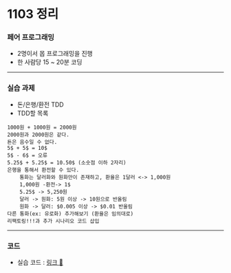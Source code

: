 # 1103 정리

### 페어 프로그래밍
- 2명이서 몹 프로그래밍을 진행
- 한 사람당 15 ~ 20분 코딩
---

### 실습 과제
- 돈/은행/환전 TDD
- TDD할 목록
```
1000원 + 1000원 = 2000원
2000원과 2000원은 같다.
됸은 음수일 수 없다.
5$ + 5$ = 10$
5$ - 6$ = 오류
5.25$ + 5.25$ = 10.50$ (소숫점 이하 2자리)
은행을 통해서 환전할 수 있다.
    통화는 달러화와 원화만이 존재하고, 환율은 1달러 <-> 1,000원
    1,000원 -환전-> 1$
    5.25$ -> 5,250원
    달러 -> 원화: 5원 이상 -> 10원으로 반올림
    원화 -> 달러: $0.005 이상 -> $0.01 반올림
다른 통화(ex: 유로화) 추가해보기 (환율은 임의대로)
리팩토링!!!과 추가 시나리오 코드 삽입
```

--- 

### 코드
- 실습 코드 : [링크 🔑](https://github.com/unhas01/nhnacademy/tree/master/Week10/NHN-Bank)